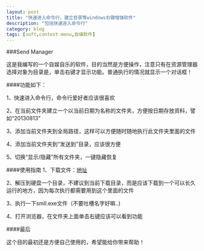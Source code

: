 ```yaml
---
layout: post
title: "快速进入命令行，建立目录等windows右键增强软件"
description: "包括快速进入命令行"
category: blog
tags: [soft,context menu,自编软件]
---
```


###Send Manager

这是我编写的一个自娱自乐的软件，目的当然是方便操作，注意只有在资源管理器选择对象为目录是，单击右键才显示功能。普通执行的情况就显示一个对话框！

####功能如下：


1、快速进入命令行，命令行爱好者应该很喜欢


2、在当前文件夹建立一个以当前日期为名称的文件夹，方便按日期存放资料，譬如“20130813”


3、添加当前文件夹到全局路径，这样可以方便随时随地执行此文件夹里面的文件


4、添加当前文件夹到“发送到”目录，应该很方便


5、切换“显示/隐藏”所有文件夹，一键隐藏恢复




####使用指南
1、下载文件：[地址](http://pan.baidu.com/share/link?shareid=1248082714&uk=2097495678)


2、解压到硬盘一个目录，不建议到当前下载目录，而是应该下载到一个可以长久运行的地方，因为每次执行都需要用到这个里面的文件

3、执行一下smII.exe文件（不要吐槽名字好嘛..)

4、打开浏览器，在文件夹上面单击右键应该可以看到功能


####最后

这个目的最初还是方便自己使用的，希望能给你带来帮助！


